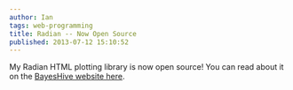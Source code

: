 ```yaml
---
author: Ian
tags: web-programming
title: Radian -- Now Open Source
published: 2013-07-12 15:10:52
---
```


My Radian HTML plotting library is now open source!  You can read
about it on the
[BayesHive website here](http://bayeshive.com/blog/5/radian--free-declarative-plotting-for-the-web).